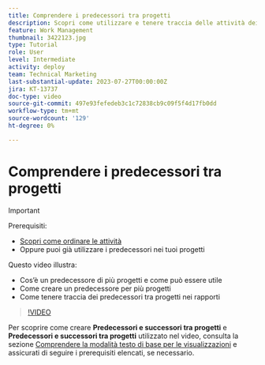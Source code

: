 ```yaml
---
title: Comprendere i predecessori tra progetti
description: Scopri come utilizzare e tenere traccia delle attività dei predecessori in 2 o più progetti.
feature: Work Management
thumbnail: 3422123.jpg
type: Tutorial
role: User
level: Intermediate
activity: deploy
team: Technical Marketing
last-substantial-update: 2023-07-27T00:00:00Z
jira: KT-13737
doc-type: video
source-git-commit: 497e93fefedeb3c1c72838cb9c09f5f4d17fb0dd
workflow-type: tm+mt
source-wordcount: '129'
ht-degree: 0%

---
```


# Comprendere i predecessori tra progetti

>[!IMPORTANT]
>
>Prerequisiti:
>
>* [Scopri come ordinare le attività](https://experienceleague.adobe.com/docs/workfront-learn/tutorials-workfront/manage-work/tasks/learn-to-sequence-tasks.html?lang=en)
>* Oppure puoi già utilizzare i predecessori nei tuoi progetti

Questo video illustra:

* Cos’è un predecessore di più progetti e come può essere utile
* Come creare un predecessore per più progetti
* Come tenere traccia dei predecessori tra progetti nei rapporti

>[!VIDEO](https://video.tv.adobe.com/v/3422123/?quality=12&learn=on)

Per scoprire come creare **Predecessori e successori tra progetti** e **Predecessori e successori tra progetti** utilizzato nel video, consulta la sezione [Comprendere la modalità testo di base per le visualizzazioni](https://experienceleague.adobe.com/docs/workfront-learn/tutorials-workfront/reporting/intermediate-reporting/basic-text-mode-for-views.html?lang=en) e assicurati di seguire i prerequisiti elencati, se necessario.
